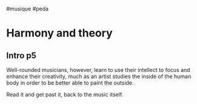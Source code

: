 #musique #peda

# Harmony and theory

## Intro p5

Well-rounded musicians, however, learn to use their intellect to focus and
enhance their creativity, much as an artist studies the inside of the human
body in order to be better able to paint the outside. 

Read it and get past it, back to the music itself.

